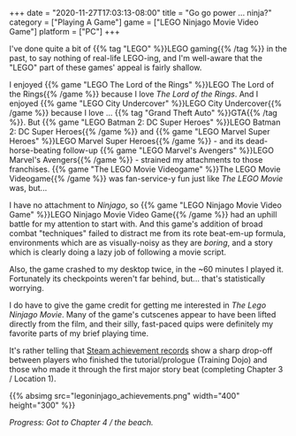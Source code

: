 +++
date = "2020-11-27T17:03:13-08:00"
title = "Go go power ... ninja?"
category = ["Playing A Game"]
game = ["LEGO Ninjago Movie Video Game"]
platform = ["PC"]
+++

I've done quite a bit of {{% tag "LEGO" %}}LEGO gaming{{% /tag %}} in the past, to say nothing of real-life LEGO-ing, and I'm well-aware that the "LEGO" part of these games' appeal is fairly shallow.

I enjoyed {{% game "LEGO The Lord of the Rings" %}}LEGO The Lord of the Rings{{% /game %}} because I love <i>The Lord of the Rings</i>.  And I enjoyed {{% game "LEGO City Undercover" %}}LEGO City Undercover{{% /game %}} because I love ... {{% tag "Grand Theft Auto" %}}GTA{{% /tag %}}.  But {{% game "LEGO Batman 2: DC Super Heroes" %}}LEGO Batman 2: DC Super Heroes{{% /game %}} and {{% game "LEGO Marvel Super Heroes" %}}LEGO Marvel Super Heroes{{% /game %}} - and its dead-horse-beating follow-up {{% game "LEGO Marvel's Avengers" %}}LEGO Marvel's Avengers{{% /game %}} - strained my attachments to those franchises.  {{% game "The LEGO Movie Videogame" %}}The LEGO Movie Videogame{{% /game %}} was fan-service-y fun just like <i>The LEGO Movie</i> was, but...

I have no attachment to <i>Ninjago</i>, so {{% game "LEGO Ninjago Movie Video Game" %}}LEGO Ninjago Movie Video Game{{% /game %}} had an uphill battle for my attention to start with.  And this game's addition of broad combat "techniques" failed to distract me from its rote beat-em-up formula, environments which are as visually-noisy as they are <i>boring</i>, and a story which is clearly doing a lazy job of following a movie script.

Also, the game crashed to my desktop twice, in the ~60 minutes I played it.  Fortunately its checkpoints weren't far behind, but... that's statistically worrying.

I do have to give the game credit for getting me interested in <i>The Lego Ninjago Movie</i>.  Many of the game's cutscenes appear to have been lifted directly from the film, and their silly, fast-paced quips were definitely my favorite parts of my brief playing time.

It's rather telling that <a href="https://steamcommunity.com/stats/640590/achievements">Steam achievement records</a> show a sharp drop-off between players who finished the tutorial/prologue (Training Dojo) and those who made it through the first major story beat (completing Chapter 3 / Location 1).

{{% absimg src="legoninjago_achievements.png" width="400" height="300" %}}

<i>Progress: Got to Chapter 4 / the beach.</i>
